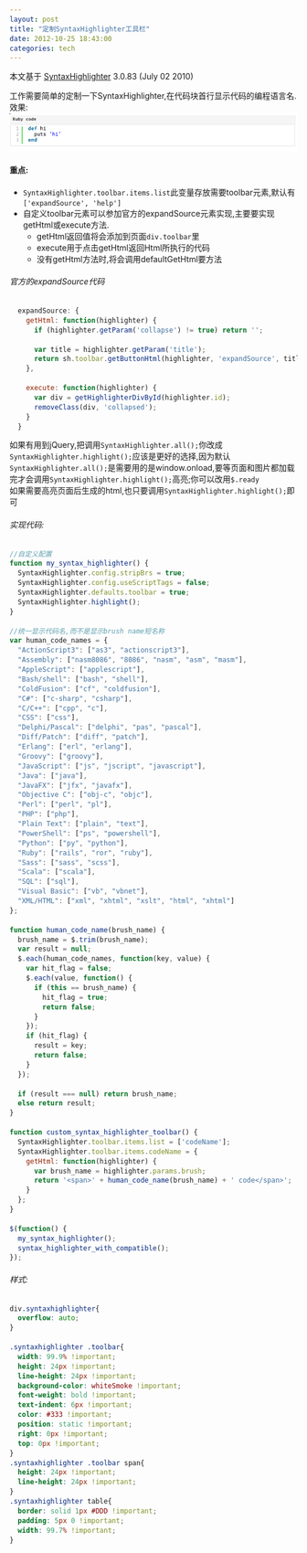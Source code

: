 ```yaml
---
layout: post
title: "定制SyntaxHighlighter工具栏"
date: 2012-10-25 18:43:00
categories: tech
---
```


本文基于 [SyntaxHighlighter](http://alexgorbatchev.com/SyntaxHighlighter/) 3.0.83 (July 02 2010)

工作需要简单的定制一下SyntaxHighlighter,在代码块首行显示代码的编程语言名.  
效果:  
![SyntaxHighlighter](/images/2012-10-25-190431_763x102_scrot.png)

#### 重点:
* `SyntaxHighlighter.toolbar.items.list`此变量存放需要toolbar元素,默认有`['expandSource', 'help']`
* 自定义toolbar元素可以参加官方的expandSource元素实现,主要要实现getHtml或execute方法.
  + getHtml返回值将会添加到页面`div.toolbar`里
  + execute用于点击getHtml返回Html所执行的代码
  + 没有getHtml方法时,将会调用defaultGetHtml要方法

###### 官方的expandSource代码
```javascript
  expandSource: {
    getHtml: function(highlighter) {
      if (highlighter.getParam('collapse') != true) return '';

      var title = highlighter.getParam('title');
      return sh.toolbar.getButtonHtml(highlighter, 'expandSource', title ? title : sh.config.strings.expandSource);
    },

    execute: function(highlighter) {
      var div = getHighlighterDivById(highlighter.id);
      removeClass(div, 'collapsed');
    }
  }
```

如果有用到jQuery,把调用`SyntaxHighlighter.all();`你改成`SyntaxHighlighter.highlight();`应该是更好的选择,因为默认`SyntaxHighlighter.all();`是需要用的是window.onload,要等页面和图片都加载完才会调用`SyntaxHighlighter.highlight();`高亮;你可以改用`$.ready`  
如果需要高亮页面后生成的html,也只要调用`SyntaxHighlighter.highlight();`即可

###### 实现代码:
```javascript
//自定义配置
function my_syntax_highlighter() {
  SyntaxHighlighter.config.stripBrs = true;
  SyntaxHighlighter.config.useScriptTags = false;
  SyntaxHighlighter.defaults.toolbar = true;
  SyntaxHighlighter.highlight();
}

//统一显示代码名,而不是显示brush name短名称
var human_code_names = {
  "ActionScript3": ["as3", "actionscript3"],
  "Assembly": ["nasm8086", "8086", "nasm", "asm", "masm"],
  "AppleScript": ["applescript"],
  "Bash/shell": ["bash", "shell"],
  "ColdFusion": ["cf", "coldfusion"],
  "C#": ["c-sharp", "csharp"],
  "C/C++": ["cpp", "c"],
  "CSS": ["css"],
  "Delphi/Pascal": ["delphi", "pas", "pascal"],
  "Diff/Patch": ["diff", "patch"],
  "Erlang": ["erl", "erlang"],
  "Groovy": ["groovy"],
  "JavaScript": ["js", "jscript", "javascript"],
  "Java": ["java"],
  "JavaFX": ["jfx", "javafx"],
  "Objective C": ["obj-c", "objc"],
  "Perl": ["perl", "pl"],
  "PHP": ["php"],
  "Plain Text": ["plain", "text"],
  "PowerShell": ["ps", "powershell"],
  "Python": ["py", "python"],
  "Ruby": ["rails", "ror", "ruby"],
  "Sass": ["sass", "scss"],
  "Scala": ["scala"],
  "SQL": ["sql"],
  "Visual Basic": ["vb", "vbnet"],
  "XML/HTML": ["xml", "xhtml", "xslt", "html", "xhtml"]
};

function human_code_name(brush_name) {
  brush_name = $.trim(brush_name);
  var result = null;
  $.each(human_code_names, function(key, value) {
    var hit_flag = false;
    $.each(value, function() {
      if (this == brush_name) {
        hit_flag = true;
        return false;
      }
    });
    if (hit_flag) {
      result = key;
      return false;
    }
  });

  if (result === null) return brush_name;
  else return result;
}

function custom_syntax_highlighter_toolbar() {
  SyntaxHighlighter.toolbar.items.list = ['codeName'];
  SyntaxHighlighter.toolbar.items.codeName = {
    getHtml: function(highlighter) {
      var brush_name = highlighter.params.brush;
      return '<span>' + human_code_name(brush_name) + ' code</span>';
    }
  };
}

$(function() {
  my_syntax_highlighter();
  syntax_highlighter_with_compatible();
});
```

###### 样式:
```css
div.syntaxhighlighter{
  overflow: auto;
}

.syntaxhighlighter .toolbar{
  width: 99.9% !important;
  height: 24px !important;
  line-height: 24px !important;
  background-color: whiteSmoke !important;
  font-weight: bold !important;
  text-indent: 6px !important;
  color: #333 !important;
  position: static !important;
  right: 0px !important;
  top: 0px !important;
}
.syntaxhighlighter .toolbar span{
  height: 24px !important;
  line-height: 24px !important;
}
.syntaxhighlighter table{
  border: solid 1px #DDD !important;
  padding: 5px 0 !important;
  width: 99.7% !important;
}
```
